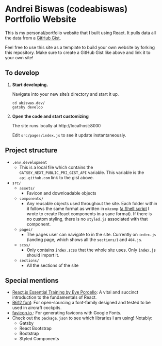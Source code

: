 # Andrei Biswas (codeabiswas) Portfolio Website

This is my personal/portfolio website that I built using React. It pulls data all the data from a [GitHub Gist](https://gist.github.com/codeabiswas/ac0204d535a5b7b515c7ddfd8be5671e).

Feel free to use this site as a template to build your own website by forking this repository. Make sure to create a GitHub Gist like above and link it to your own site!

## To develop

1.  **Start developing.**

    Navigate into your new site’s directory and start it up.

    ```shell
    cd abiswas.dev/
    gatsby develop
    ```

2.  **Open the code and start customizing**

    The site runs locally at http://localhost:8000

    Edit `src/pages/index.js` to see it update instantaneously.

## Project structure

- `.env.development`
  - This is a local file which contains the `GATSBY_NEXT_PUBLIC_PRI_GIST_API` variable. This variable is the `api.github.com` link to the gist above.
- `src/`
  - `assets/`
    - Favicon and downloadable objects
  - `components/`
    - Any reusable objects used throughout the site. Each folder within it follows the same format as written in `mkcomp` ([a Shell script](https://github.com/codeabiswas/mkcomp) I wrote to create React components in a sane format). If there is no custom styling, there is no `styled.js` associated with that component.
  - `pages/`
    - The pages user can navigate to in the site. Currently on `index.js` (landing page, which shows all the `sections/`) and `404.js`.
  - `scss/`
    - Only contains `index.scss` that the whole site uses. Only `index.js` should import it.
  - `sections/`
    - All the sections of the site

## Special mentions

- [React.js Essential Training by Eve Porcello](https://www.linkedin.com/learning/react-js-essential-training-14836121?trk=course_title&upsellOrderOrigin=default_guest_learning): A vital and succinct introduction to the fundamentals of React.
- [B612 font](https://b612-font.com/): For open-sourcing a font-family designed and tested to be used in aircraft cockpits.
- [ favicon.io ](https://favicon.io/favicon-generator/): For generating favicons with Google Fonts.
- Check out the `package.json` to see which libraries I am using! Notably:
  - Gatsby
  - React Bootstrap
  - Bootstrap
  - Styled Components
